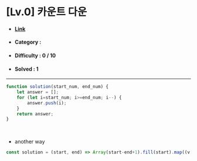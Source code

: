 # [Lv.0] 카운트 다운 
* #### [Link](https://school.programmers.co.kr/learn/courses/30/lessons/181899)
* #### Category : 
* #### Difficulty : 0 / 10  
* #### Solved : 1

<hr />

```js
function solution(start_num, end_num) {
    let answer = [];
    for (let i=start_num; i>=end_num; i--) {
        answer.push(i);
    }
    return answer;
}
```

<br />

* another way 
```js
const solution = (start, end) => Array(start-end+1).fill(start).map((v,i)=>v-i);
```